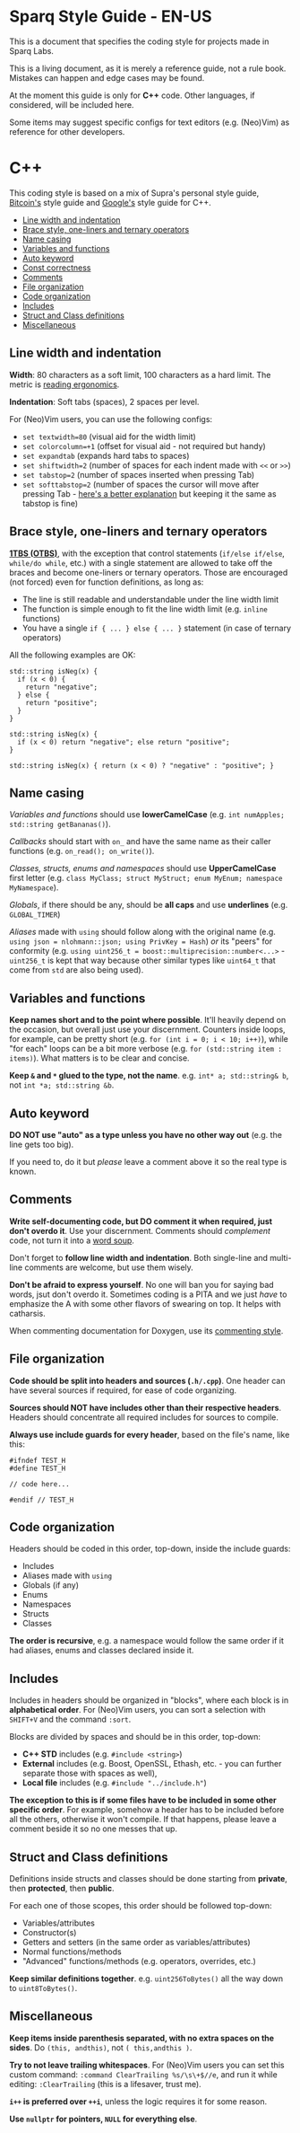 # Sparq Style Guide - EN-US

This is a document that specifies the coding style for projects made in Sparq Labs.

This is a living document, as it is merely a reference guide, not a rule book. Mistakes can happen and edge cases may be found.

At the moment this guide is only for **C++** code. Other languages, if considered, will be included here.

Some items may suggest specific configs for text editors (e.g. (Neo)Vim) as reference for other developers.

# C++

This coding style is based on a mix of Supra's personal style guide, [Bitcoin's](https://github.com/bitcoin/bitcoin/blob/master/doc/developer-notes.md#coding-style-c) style guide and [Google's](https://google.github.io/styleguide/cppguide.html) style guide for C++.

* [Line width and indentation](#line-width-and-indentation)
* [Brace style, one-liners and ternary operators](#brace-style-one-liners-and-ternary-operators)
* [Name casing](#name-casing)
* [Variables and functions](#variables-and-functions)
* [Auto keyword](#auto-keyword)
* [Const correctness](#const-correctness)
* [Comments](#comments)
* [File organization](#file-organization)
* [Code organization](#code-organization)
* [Includes](#includes)
* [Struct and Class definitions](#struct-and-class-definitions)
* [Miscellaneous](#miscellaneous)

## Line width and indentation

**Width**: 80 characters as a soft limit, 100 characters as a hard limit. The metric is [reading ergonomics](https://softwareengineering.stackexchange.com/a/222998).

**Indentation**: Soft tabs (spaces), 2 spaces per level.

For (Neo)Vim users, you can use the following configs:

* `set textwidth=80` (visual aid for the width limit)
* `set colorcolumn=+1` (offset for visual aid - not required but handy)
* `set expandtab` (expands hard tabs to spaces)
* `set shiftwidth=2` (number of spaces for each indent made with `<<` or `>>`)
* `set tabstop=2` (number of spaces inserted when pressing Tab)
* `set softtabstop=2` (number of spaces the cursor will move after pressing Tab - [here's a better explanation](https://vi.stackexchange.com/a/28017) but keeping it the same as tabstop is fine)

## Brace style, one-liners and ternary operators

[**1TBS (OTBS)**](https://en.wikipedia.org/wiki/Indentation_style#Variant:_1TBS_(OTBS)), with the exception that control statements (`if/else if/else`, `while/do while`, etc.) with a single statement are allowed to take off the braces and become one-liners or ternary operators. Those are encouraged (not forced) even for function definitions, as long as:

* The line is still readable and understandable under the line width limit
* The function is simple enough to fit the line width limit (e.g. `inline` functions)
* You have a single `if { ... } else { ... }` statement (in case of ternary operators)

All the following examples are OK:

```
std::string isNeg(x) {
  if (x < 0) {
    return "negative";
  } else {
    return "positive";
  }
}

std::string isNeg(x) {
  if (x < 0) return "negative"; else return "positive";
}

std::string isNeg(x) { return (x < 0) ? "negative" : "positive"; }
```

## Name casing

*Variables and functions* should use **lowerCamelCase** (e.g. `int numApples; std::string getBananas()`).

*Callbacks* should start with `on_` and have the same name as their caller functions (e.g. `on_read(); on_write()`).

*Classes, structs, enums and namespaces* should use **UpperCamelCase** first letter (e.g. `class MyClass; struct MyStruct; enum MyEnum; namespace MyNamespace`).

*Globals*, if there should be any, should be **all caps** and use **underlines** (e.g. `GLOBAL_TIMER`)

*Aliases* made with `using` should follow along with the original name (e.g. `using json = nlohmann::json; using PrivKey = Hash`) *or* its "peers" for conformity (e.g. `using uint256_t = boost::multiprecision::number<...>` - `uint256_t` is kept that way because other similar types like `uint64_t` that come from `std` are also being used).

## Variables and functions

**Keep names short and to the point where possible**. It'll heavily depend on the occasion, but overall just use your discernment. Counters inside loops, for example, can be pretty short (e.g. `for (int i = 0; i < 10; i++)`), while "for each" loops can be a bit more verbose (e.g. `for (std::string item : items)`). What matters is to be clear and concise.

**Keep `&` and `*` glued to the type, not the name**. e.g. `int* a; std::string& b`, not `int *a; std::string &b`.

## Auto keyword

**DO NOT use "auto" as a type unless you have no other way out** (e.g. the line gets too big).

If you need to, do it but *please* leave a comment above it so the real type is known.

## Comments

**Write self-documenting code, but DO comment it when required, just don't overdo it**. Use your discernment. Comments should *complement* code, not turn it into a [word soup](https://i.ytimg.com/vi/wLZ01zcwbr0/hqdefault.jpg).

Don't forget to **follow line width and indentation**. Both single-line and multi-line comments are welcome, but use them wisely.

**Don't be afraid to express yourself**. No one will ban you for saying bad words, jsut don't overdo it. Sometimes coding is a PITA and we just *have* to emphasize the A with some other flavors of swearing on top. It helps with catharsis.

When commenting documentation for Doxygen, use its [commenting style](https://www.doxygen.nl/manual/docblocks.html).

## File organization

**Code should be split into headers and sources (`.h/.cpp`)**. One header can have several sources if required, for ease of code organizing.

**Sources should NOT have includes other than their respective headers**. Headers should concentrate all required includes for sources to compile.

**Always use include guards for every header**, based on the file's name, like this:

```
#ifndef TEST_H
#define TEST_H

// code here...

#endif // TEST_H
```

## Code organization

Headers should be coded in this order, top-down, inside the include guards:

* Includes
* Aliases made with `using`
* Globals (if any)
* Enums
* Namespaces
* Structs
* Classes

**The order is recursive**, e.g. a namespace would follow the same order if it had aliases, enums and classes declared inside it.

## Includes

Includes in headers should be organized in "blocks", where each block is in **alphabetical order**. For (Neo)Vim users, you can sort a selection with `SHIFT+V` and the command `:sort`.

Blocks are divided by spaces and should be in this order, top-down:

* **C++ STD** includes (e.g. `#include <string>`)
* **External** includes (e.g. Boost, OpenSSL, Ethash, etc. - you can further separate those with spaces as well),
* **Local file** includes (e.g. `#include "../include.h"`)

**The exception to this is if some files have to be included in some other specific order**. For example, somehow a header has to be included before all the others, otherwise it won't compile. If that happens, please leave a comment beside it so no one messes that up.

## Struct and Class definitions

Definitions inside structs and classes should be done starting from **private**, then **protected**, then **public**.

For each one of those scopes, this order should be followed top-down:

* Variables/attributes
* Constructor(s)
* Getters and setters (in the same order as variables/attributes)
* Normal functions/methods
* "Advanced" functions/methods (e.g. operators, overrides, etc.)

**Keep similar definitions together**. e.g. `uint256ToBytes()` all the way down to `uint8ToBytes()`.

## Miscellaneous

**Keep items inside parenthesis separated, with no extra spaces on the sides**. Do `(this, andthis)`, not `( this,andthis )`.

**Try to not leave trailing whitespaces**. For (Neo)Vim users you can set this custom command: `:command ClearTrailing %s/\s\+$//e`, and run it while editing: `:ClearTrailing` (this is a lifesaver, trust me).

**`i++` is preferred over `++i`**, unless the logic requires it for some reason.

**Use `nullptr` for pointers, `NULL` for everything else**.
